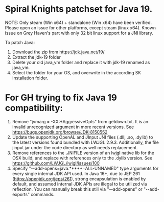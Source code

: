 # Spiral Knights patchset for Java 19.

NOTE: Only steam (Win x64) + standalone (Win x64) have been verified.
Please open an issue for other platforms, except steam (linux x64).
Known issue on Grey Haven's part with only 32 bit linux support for a JNI library.

To patch Java:
1. Download the zip from https://jdk.java.net/19/
2. Extract the jdk-19 folder
3. Delete your old java_vm folder and replace it with jdk-19 renamed as java_vm.
4. Select the folder for your OS, and overwrite in the according SK installation folder.

# For GH trying to fix Java 19 compatibility:

1. Remove "jvmarg = -XX:+AggressiveOpts" from getdown.txt. It is an invalid unrecognized argument in more recent versions.
See https://bugs.openjdk.org/browse/JDK-8150552
2. Update the supporting OpenAL and JInput JNI files (.dll, .so, .dylib) to the latest versions found bundled with LWJGL 2.9.3. Additionally, the file jinput.jar under the code directory as well needs replacement.
3. Remove references to the .JNIFILE version of an lwjgl native lib for the OSX build, and replace with references only to the .dylib version.
See https://github.com/LWJGL/lwjgl/issues/100
4. Specify "--add-opens=java.*****=ALL-UNNAMED" type arguments for every single internal JDK API used.
In Java 16+, due to JEP 261 (https://openjdk.org/jeps/261), strong encapsulation is enabled by default,
and assumed internal JDK APIs are illegal to be utilized via reflection. You can manually break this still 
via "--add-opens" or "--add-exports" commands.